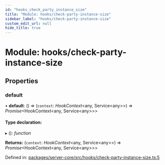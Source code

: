 ```yaml
---
id: "hooks_check_party_instance_size"
title: "Module: hooks/check-party-instance-size"
sidebar_label: "hooks/check-party-instance-size"
custom_edit_url: null
hide_title: true
---
```


# Module: hooks/check-party-instance-size

## Properties

### default

• **default**: () => (`context`: *HookContext*<any, Service<any\>\>) => *Promise*<HookContext<any, Service<any\>\>\>

#### Type declaration:

▸ (): *function*

**Returns:** (`context`: *HookContext*<any, Service<any\>\>) => *Promise*<HookContext<any, Service<any\>\>\>

Defined in: [packages/server-core/src/hooks/check-party-instance-size.ts:5](https://github.com/xr3ngine/xr3ngine/blob/77d12cea0/packages/server-core/src/hooks/check-party-instance-size.ts#L5)
